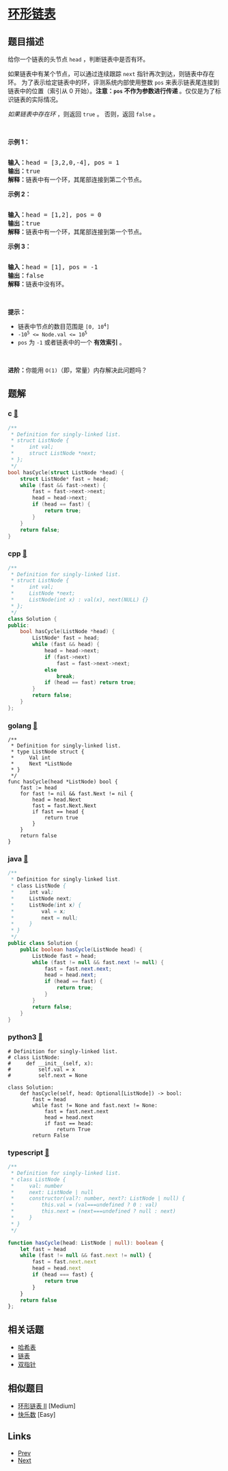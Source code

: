 
# [环形链表](https://leetcode-cn.com/problems/linked-list-cycle)

## 题目描述

<p>给你一个链表的头节点 <code>head</code> ，判断链表中是否有环。</p>

<p>如果链表中有某个节点，可以通过连续跟踪 <code>next</code> 指针再次到达，则链表中存在环。 为了表示给定链表中的环，评测系统内部使用整数 <code>pos</code> 来表示链表尾连接到链表中的位置（索引从 0 开始）。<strong>注意：<code>pos</code> 不作为参数进行传递&nbsp;</strong>。仅仅是为了标识链表的实际情况。</p>

<p><em>如果链表中存在环</em>&nbsp;，则返回 <code>true</code> 。 否则，返回 <code>false</code> 。</p>

<p>&nbsp;</p>

<p><strong>示例 1：</strong></p>

<p><img alt="" src="https://assets.leetcode-cn.com/aliyun-lc-upload/uploads/2018/12/07/circularlinkedlist.png" /></p>

<pre>
<strong>输入：</strong>head = [3,2,0,-4], pos = 1
<strong>输出：</strong>true
<strong>解释：</strong>链表中有一个环，其尾部连接到第二个节点。
</pre>

<p><strong>示例&nbsp;2：</strong></p>

<p><img alt="" src="https://assets.leetcode-cn.com/aliyun-lc-upload/uploads/2018/12/07/circularlinkedlist_test2.png" /></p>

<pre>
<strong>输入：</strong>head = [1,2], pos = 0
<strong>输出：</strong>true
<strong>解释：</strong>链表中有一个环，其尾部连接到第一个节点。
</pre>

<p><strong>示例 3：</strong></p>

<p><img alt="" src="https://assets.leetcode-cn.com/aliyun-lc-upload/uploads/2018/12/07/circularlinkedlist_test3.png" /></p>

<pre>
<strong>输入：</strong>head = [1], pos = -1
<strong>输出：</strong>false
<strong>解释：</strong>链表中没有环。
</pre>

<p>&nbsp;</p>

<p><strong>提示：</strong></p>

<ul>
	<li>链表中节点的数目范围是 <code>[0, 10<sup>4</sup>]</code></li>
	<li><code>-10<sup>5</sup> &lt;= Node.val &lt;= 10<sup>5</sup></code></li>
	<li><code>pos</code> 为 <code>-1</code> 或者链表中的一个 <strong>有效索引</strong> 。</li>
</ul>

<p>&nbsp;</p>

<p><strong>进阶：</strong>你能用 <code>O(1)</code>（即，常量）内存解决此问题吗？</p>


## 题解

### c [🔗](linked-list-cycle.c) 
```c
/**
 * Definition for singly-linked list.
 * struct ListNode {
 *     int val;
 *     struct ListNode *next;
 * };
 */
bool hasCycle(struct ListNode *head) {
    struct ListNode* fast = head;
    while (fast && fast->next) {
        fast = fast->next->next;
        head = head->next;
        if (head == fast) {
            return true;
        }
    } 
    return false;
}
```
### cpp [🔗](linked-list-cycle.cpp) 
```cpp
/**
 * Definition for singly-linked list.
 * struct ListNode {
 *     int val;
 *     ListNode *next;
 *     ListNode(int x) : val(x), next(NULL) {}
 * };
 */
class Solution {
public:
    bool hasCycle(ListNode *head) {
        ListNode* fast = head;
        while (fast && head) {
            head = head->next;
            if (fast->next)
                fast = fast->next->next;
            else
                break;
            if (head == fast) return true;
        }
        return false;
    }
};
```
### golang [🔗](linked-list-cycle.go) 
```golang
/**
 * Definition for singly-linked list.
 * type ListNode struct {
 *     Val int
 *     Next *ListNode
 * }
 */
func hasCycle(head *ListNode) bool {
    fast := head
    for fast != nil && fast.Next != nil {
        head = head.Next
        fast = fast.Next.Next
        if fast == head {
            return true
        }
    }
    return false
}
```
### java [🔗](linked-list-cycle.java) 
```java
/**
 * Definition for singly-linked list.
 * class ListNode {
 *     int val;
 *     ListNode next;
 *     ListNode(int x) {
 *         val = x;
 *         next = null;
 *     }
 * }
 */
public class Solution {
    public boolean hasCycle(ListNode head) {
        ListNode fast = head;
        while (fast != null && fast.next != null) {
            fast = fast.next.next;
            head = head.next;
            if (head == fast) {
                return true;
            }
        }
        return false;
    }
}
```
### python3 [🔗](linked-list-cycle.py) 
```python3
# Definition for singly-linked list.
# class ListNode:
#     def __init__(self, x):
#         self.val = x
#         self.next = None

class Solution:
    def hasCycle(self, head: Optional[ListNode]) -> bool:
        fast = head
        while fast != None and fast.next != None:
            fast = fast.next.next
            head = head.next
            if fast == head:
                return True
        return False
```
### typescript [🔗](linked-list-cycle.ts) 
```typescript
/**
 * Definition for singly-linked list.
 * class ListNode {
 *     val: number
 *     next: ListNode | null
 *     constructor(val?: number, next?: ListNode | null) {
 *         this.val = (val===undefined ? 0 : val)
 *         this.next = (next===undefined ? null : next)
 *     }
 * }
 */

function hasCycle(head: ListNode | null): boolean {
    let fast = head
    while (fast != null && fast.next != null) {
        fast = fast.next.next
        head = head.next
        if (head === fast) {
            return true
        }
    }
    return false
};
```


## 相关话题

- [哈希表](../../tags/hash-table.md) 
- [链表](../../tags/linked-list.md) 
- [双指针](../../tags/two-pointers.md) 


## 相似题目

- [环形链表 II](../linked-list-cycle-ii/README.md)  [Medium] 
- [快乐数](../happy-number/README.md)  [Easy] 


## Links

- [Prev](../word-break/README.md) 
- [Next](../linked-list-cycle-ii/README.md) 

